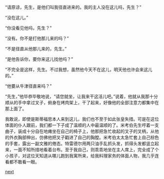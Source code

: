 
“请原谅，先生，是他们叫我径直进来的。我的主人没在这儿吗，先生？”

“没在这儿。”

“你没看见他吗，先生？”

“没有。你不是打他那儿来的吗？”

“不是径直从他那儿来的，先生。”

“是他告诉你，要你来这儿找他吗？”

“不完全是这样，先生。不过我想，虽然他今天不在这儿，明天他也许会来这儿的。”

“他要从牛津径直来吗？”

“先生，”他毕恭毕敬地说，“请您就坐，让我来干这活儿吧。”说着，他就从我那十分顺从的手中拿过叉子，俯身在烤肉架上，干了起来，好像他的全部注意力都集中在那上面了。

我敢说，即使是斯蒂福思本人来到这儿，我们也不至于如此张皇失措。可是在这位体面的仆人跟前，我们都一下子成了温顺的人中最温顺的了。米考伯先生哼着一支曲子，装成十分自在地瘫坐在自己的椅子上，他那把急忙收起的叉子的叉柄，从他的外衣胸部伸出，仿佛他把叉子戳进了自己的胸膛。米考伯太太急忙套上自己棕色的手套，露出一副文雅的倦态。特雷德尔用两只油手乱抓头发，抓得头发都竖立起来，一面不知所措地看着台布。至于我自己，则乖乖地坐在主人席上，完全成了个小孩子，对这位天知道从哪儿跑到我寓所来，给我料理家务的体面人物，我几乎连看都不敢看一眼。

[next](page368.md)